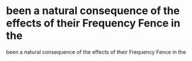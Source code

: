 # been a natural consequence of the effects of their Frequency Fence in the

been a natural consequence of the effects of their Frequency Fence in the